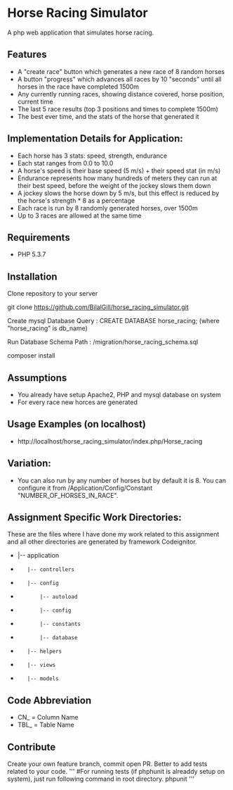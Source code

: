# Horse Racing Simulator
A php web application that simulates horse racing. 

## Features

- A "create race" button which generates a new race of 8 random horses
- A button "progress" which advances all races by 10 "seconds" until all horses in the
race have completed 1500m
- Any currently running races, showing distance covered, horse position, current time
- The last 5 race results (top 3 positions and times to complete 1500m)
- The best ever time, and the stats of the horse that generated it

## Implementation Details for Application:

- Each horse has 3 stats: speed, strength, endurance
- Each stat ranges from 0.0 to 10.0
- A horse's speed is their base speed (5 m/s) + their speed stat (in m/s)
- Endurance represents how many hundreds of meters they can run at their best
speed, before the weight of the jockey slows them down
- A jockey slows the horse down by 5 m/s, but this effect is reduced by the horse's
strength * 8 as a percentage
- Each race is run by 8 randomly generated horses, over 1500m
- Up to 3 races are allowed at the same time

## Requirements

- PHP 5.3.7

## Installation

Clone repository to your server

git clone https://github.com/BilalGill/horse_racing_simulator.git

Create mysql Database
Query : CREATE DATABASE horse_racing; (where "horse_racing" is db_name)

Run Database Schema
Path : /migration/horse_racing_schema.sql


composer install



## Assumptions

- You already have setup Apache2, PHP and mysql database on system
- For every race new horces are generated 


## Usage Examples (on localhost)

- http://localhost/horse_racing_simulator/index.php/Horse_racing

## Variation:

- You can also run by any number of horses but by default it is 8. You can configure it from /Application/Config/Constant "NUMBER_OF_HORSES_IN_RACE".


## Assignment Specific Work Directories:
  These are the files where I have done my work related to this assignment and all other directories are generated by framework Codeignitor.
- |-- application
-        |-- controllers
-        |-- config
-            |-- autoload
-            |-- config
-            |-- constants
-            |-- database
-        |-- helpers
-        |-- views
-        |-- models


## Code Abbreviation
- CN_ = Column Name
- TBL_ = Table Name


## Contribute

Create your own feature branch, commit open PR. Better to add tests related to your code.
'''
#For running tests (if phphunit is alreaddy setup on system), just run following command in root directory.
phpunit
'''
